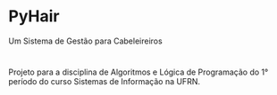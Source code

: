 # PyHair
Um Sistema de Gestão para Cabeleireiros
#

Projeto para a disciplina de Algoritmos e Lógica de Programação do 1°
período do curso Sistemas de Informação na UFRN.
 
